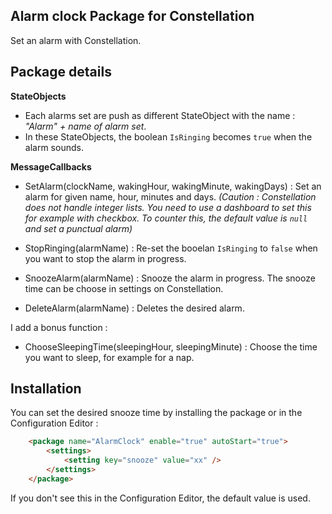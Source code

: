 **Alarm clock Package for Constellation**
----------

Set an alarm with Constellation.

**Package details**
------------------

**StateObjects**

 - Each alarms set are push as different StateObject with the name : *"Alarm" + name of alarm set*.
 - In these StateObjects, the boolean `IsRinging` becomes `true` when the alarm sounds.
 
**MessageCallbacks**

 - SetAlarm(clockName, wakingHour, wakingMinute, wakingDays) : Set an alarm for given name, hour, minutes and days. *(Caution : Constellation does not handle integer lists. You need to use a dashboard to set this for example with checkbox. To counter this, the default value is `null` and set a punctual alarm)*

 - StopRinging(alarmName) : Re-set the booelan `IsRinging` to `false` when you want to stop the alarm in progress.
 - SnoozeAlarm(alarmName) : Snooze the alarm in progress. The snooze time can be choose in settings on Constellation.
 - DeleteAlarm(alarmName) : Deletes the desired alarm.
 
 I add a bonus function : 
  - ChooseSleepingTime(sleepingHour, sleepingMinute) : Choose the time you want to sleep, for example for a nap.

**Installation**
---------------------

You can set the desired snooze time by installing the package or in the Configuration Editor :

```html
	<package name="AlarmClock" enable="true" autoStart="true">
		<settings>
			<setting key="snooze" value="xx" />
		</settings>
	</package>
```
If you don't see this in the Configuration Editor, the default value is used.


